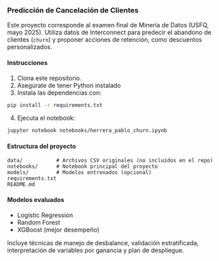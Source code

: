 
### Predicción de Cancelación de Clientes

Este proyecto corresponde al examen final de Minería de Datos (USFQ, mayo 2025). Utiliza datos de Interconnect para predecir el abandono de clientes (`churn`) y proponer acciones de retención, como descuentos personalizados.

#### Instrucciones

1. Clona este repositorio.
2. Asegúrate de tener Python instalado
3. Instala las dependencias con:

```bash
pip install -r requirements.txt
```

4. Ejecuta el notebook:

```bash
jupyter notebook notebooks/herrera_pablo_churn.ipynb
```

#### Estructura del proyecto

```
data/           # Archivos CSV originales (no incluidos en el repo)
notebooks/      # Notebook principal del proyecto
models/         # Modelos entrenados (opcional)
requirements.txt
README.md
```

#### Modelos evaluados

* Logistic Regression
* Random Forest
* XGBoost (mejor desempeño)

Incluye técnicas de manejo de desbalance, validación estratificada, interpretación de variables por ganancia y plan de despliegue.

